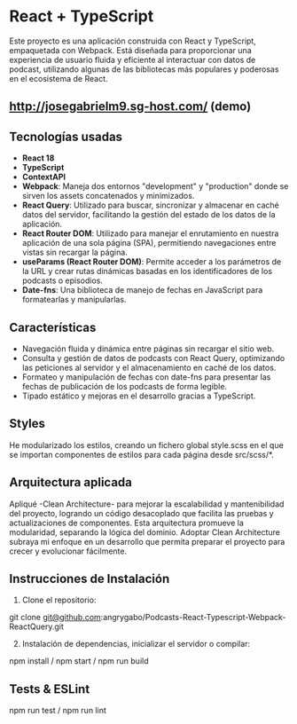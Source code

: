 # React + TypeScript

Este proyecto es una aplicación construida con React y TypeScript, empaquetada con Webpack. Está diseñada para proporcionar una experiencia de usuario fluida y eficiente al interactuar con datos de podcast, utilizando algunas de las bibliotecas más populares y poderosas en el ecosistema de React.

## http://josegabrielm9.sg-host.com/ (demo)

## Tecnologías usadas

- **React 18**
- **TypeScript** 
- **ContextAPI** 
- **Webpack**: Maneja dos entornos "development" y "production" donde se sirven los assets concatenados y minimizados.
- **React Query**: Utilizado para buscar, sincronizar y almacenar en caché datos del servidor, facilitando la gestión del estado de los datos de la aplicación.
- **React Router DOM**: Utilizado para manejar el enrutamiento en nuestra aplicación de una sola página (SPA), permitiendo navegaciones entre vistas sin recargar la página.
- **useParams (React Router DOM)**: Permite acceder a los parámetros de la URL y crear rutas dinámicas basadas en los identificadores de los podcasts o episodios.
- **Date-fns**: Una biblioteca de manejo de fechas en JavaScript para formatearlas y manipularlas.

## Características

- Navegación fluida y dinámica entre páginas sin recargar el sitio web.
- Consulta y gestión de datos de podcasts con React Query, optimizando las peticiones al servidor y el almacenamiento en caché de los datos.
- Formateo y manipulación de fechas con date-fns para presentar las fechas de publicación de los podcasts de forma legible.
- Tipado estático y mejoras en el desarrollo gracias a TypeScript.

## Styles

He modularizado los estilos, creando un fichero global style.scss en el que se importan componentes de estilos para cada página desde src/scss/*.

## Arquitectura aplicada  

Apliqué -Clean Architecture- para mejorar la escalabilidad y mantenibilidad del proyecto, logrando un código desacoplado que facilita las pruebas y actualizaciones de componentes. Esta arquitectura promueve la modularidad, separando la lógica del dominio. Adoptar Clean Architecture subraya mi enfoque en un desarrollo que permita preparar el proyecto para crecer y evolucionar fácilmente.

## Instrucciones de Instalación

1. Clone el repositorio:

git clone git@github.com:angrygabo/Podcasts-React-Typescript-Webpack-ReactQuery.git

2. Instalación de dependencias, inicializar el servidor o compilar:

npm install / npm start / npm run build

## Tests & ESLint

npm run test / npm run lint